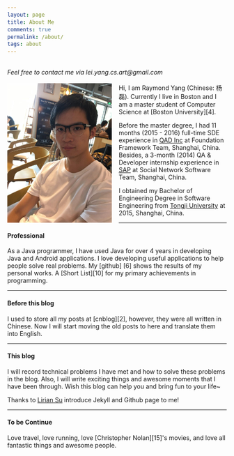 ```yaml
---
layout: page
title: About Me
comments: true
permalink: /about/
tags: about
---
```


<br>
<i>
Feel free to contact me via lei.yang.cs.art@gmail.com
</i>
<br>
<br>

<div style="vertical-align:baseline;float:left;width:15rem;margin-right:1rem;">
<img style="margin:0;padding:50" src="/assets/about/photo.jpeg">
</div>
Hi, I am Raymond Yang (Chinese: 杨磊). Currently I live in Boston and I am a master student of Computer Science at [Boston University][4]. 

Before the master degree, I had 11 months (2015 - 2016) full-time SDE experience in [QAD Inc][12] at Foundation Framework Team, Shanghai, China. Besides, a 3-month (2014) QA & Developer internship experience in [SAP][13] at Social Network Software Team, Shanghai, China.

I obtained my Bachelor of Engineering Degree in Software Engineering from [Tongji University][5] at 2015, Shanghai, China.

<hr> 
<h4> Professional </h4>
As a Java programmer, I have used Java for over 4 years in developing Java and Android applications. I love developing useful applications to help people solve real problems.
 My [github] [6] shows the results of my personal works. A [Short List][10] for my primary achievements in programming.

<hr>
<h4> Before this blog </h4>
I used to store all my posts at [cnblog][2], however, they were all written in Chinese. Now I will start moving the old posts to here and translate them into English.

<hr>
<h4> This blog </h4>

I will record technical problems I have met and how to solve these problems
in the blog. Also, I will write exciting things and awesome moments that
I have been through. Wish this blog can help you and bring fun to your life~

Thanks to [Lirian Su][3] introduce Jekyll and Github page to me!

<hr>
<h4> To be Continue </h4>
Love travel, love running, love [Christopher Nolan][15]'s movies, and love all fantastic things and awesome people.

[1]: assets/about_me_scenery.jpg
[2]: http://www.cnblogs.com/Raymond-Yang/
[3]: http://www.liriansu.com/
[4]: http://www.bu.edu/
[5]: http://www.tongji.edu.cn/
[6]: https://github.com/ray-young
[7]: https://github.com/Ray-Young/Hetzer-Crawlite
[8]: https://github.com/Ray-Young/Online-Bricking-App
[9]: https://github.com/Ray-Young/ray-young.github.com
[10]: public/resume.pdf
[11]: https://en.wikipedia.org/wiki/Amazon.com
[12]: https://en.wikipedia.org/wiki/Amazon.com
[13]: http://www.qad.com/about
[14]: https://www.sap.com/about.html
[15]: https://en.wikipedia.org/wiki/Christopher_Nolan
